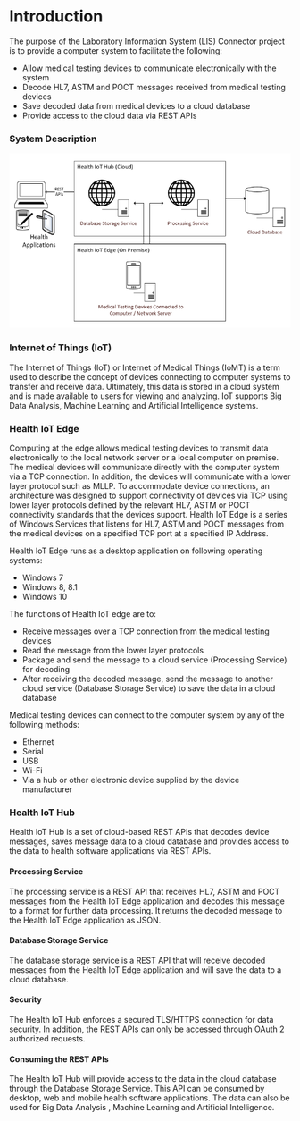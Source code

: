 # Introduction

The purpose of the Laboratory Information System \(LIS\) Connector project is to provide a computer system to facilitate the following:

* Allow medical testing devices to communicate electronically with the system
* Decode HL7, ASTM and POCT messages received from medical testing devices
* Save decoded data from medical devices to a cloud database
* Provide access to the cloud data via REST APIs

### System Description

![](.gitbook/assets/system.PNG)

### Internet of Things \(IoT\)

The Internet of Things \(IoT\) or Internet of Medical Things \(IoMT\) is a term used to describe the concept of devices connecting to computer systems to transfer and receive data. Ultimately, this data is stored in a cloud system and is made available to users for viewing and analyzing. IoT supports Big Data Analysis, Machine Learning and Artificial Intelligence systems.

### Health IoT Edge

Computing at the edge allows medical testing devices to transmit data electronically to the local network server or a local computer on premise. The medical devices will communicate directly with the computer system via a TCP connection. In addition, the devices will communicate with a lower layer protocol such as MLLP. To accommodate device connections, an architecture was designed to support connectivity of devices via TCP using lower layer protocols defined by the relevant HL7, ASTM or POCT connectivity standards that the devices support. Health IoT Edge is a series of Windows Services that listens for HL7, ASTM and POCT messages from the medical devices on a specified TCP port at a specified IP Address.

 Health IoT Edge runs as a desktop application on following operating systems:

* Windows 7
* Windows 8, 8.1
* Windows 10

The functions of Health IoT edge are to:

* Receive messages over a TCP connection from the medical testing devices
* Read the message from the lower layer protocols
* Package and send the message to a cloud service \(Processing Service\) for decoding
* After receiving the decoded message, send the message to another cloud service \(Database Storage Service\) to save the data in a cloud database

Medical testing devices can connect to the computer system by any of the following methods:

* Ethernet
* Serial
* USB
* Wi-Fi
* Via a hub or other electronic device supplied by the device manufacturer

### **Health IoT Hub**

Health IoT Hub is a set of cloud-based REST APIs that decodes device messages, saves message data to a cloud database and provides access to the data to health software applications via REST APIs.

#### **Processing Service**

The processing service is a REST API that receives HL7, ASTM and POCT messages from the Health IoT Edge application and decodes this message to a format for further data processing. It returns the decoded message to the Health IoT Edge application as JSON.

#### **Database Storage Service**

The database storage service is a REST API that will receive decoded messages from the Health IoT Edge application and will save the data to a cloud database.

#### Security

The Health IoT Hub enforces a secured TLS/HTTPS connection for data security. In addition, the REST APIs can only be accessed through OAuth 2 authorized requests.

#### Consuming the REST APIs

The Health IoT Hub will provide access to the data in the cloud database through the Database Storage Service. This API can be consumed by desktop, web and mobile health software applications. The data can also be used for Big Data Analysis , Machine Learning and Artificial Intelligence.



